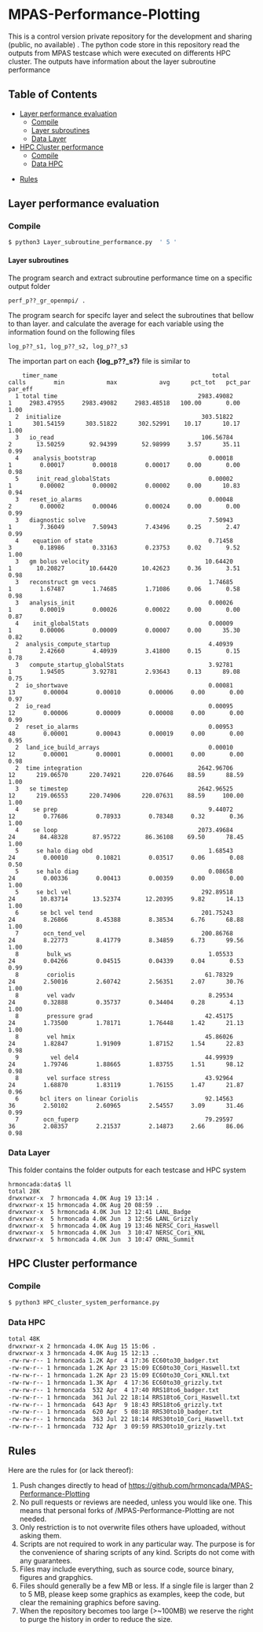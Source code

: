 # MPAS-Performance-Plotting
This is a control version private repository for the development and sharing (public, no available) . 
The python code store in this repository read the outputs from MPAS testcase which were executed on differents HPC cluster. The outputs have information about the layer subroutine performance 

## Table of Contents
- [Layer performance evaluation](#Layer-performance-evaluation)
  * [Compile](#Compile)
  * [Layer subroutines](#Layer-subroutines)
  * [Data Layer](#Data-Layer)
- [HPC Cluster performance](#HPC-Cluster-performance)
  * [Compile](#Compile)
  * [Data HPC](#Data-HPC-Cluster)
<!-- 
    + [Sub-sub-heading](#sub-sub-heading-1)
-->
- [Rules](#Rules)

<!-- Comments -->

## Layer performance evaluation
<!-- This is an h1 heading -->
### Compile
```sh
$ python3 Layer_subroutine_performance.py  ' 5 '
```
#### Layer subroutines
The program search and extract subroutine performance time on a specific output folder 
```
perf_p??_gr_openmpi/ . 
```
The program search for specifc layer and select the subroutines that bellow to than layer.
and calculate the average for each variable using the information found on the following files 
```
log_p??_s1, log_p??_s2, log_p??_s3
```
The importan part on each **{log_p??_s?}** file is similar to
```
    timer_name                                            total       calls        min            max            avg      pct_tot   pct_par     par_eff
  1 total time                                        2983.49082         1     2983.47955     2983.49082     2983.48518   100.00       0.00       1.00
  2  initialize                                        303.51822         1      301.54159      303.51822      302.52991    10.17      10.17       1.00
  3   io_read                                          106.56784         2       13.50259       92.94399       52.98999     3.57      35.11       0.99
  4    analysis_bootstrap                                0.00018         1        0.00017        0.00018        0.00017     0.00       0.00       0.98
  5     init_read_globalStats                            0.00002         1        0.00002        0.00002        0.00002     0.00      10.83       0.94
  3   reset_io_alarms                                    0.00048         2        0.00002        0.00046        0.00024     0.00       0.00       0.99
  3   diagnostic solve                                   7.50943         1        7.36049        7.50943        7.43496     0.25       2.47       0.99
  4    equation of state                                 0.71458         3        0.18986        0.33163        0.23753     0.02       9.52       1.00
  3   gm bolus velocity                                 10.64420         1       10.20827       10.64420       10.42623     0.36       3.51       0.98
  3   reconstruct gm vecs                                1.74685         1        1.67487        1.74685        1.71086     0.06       0.58       0.98
  3   analysis_init                                      0.00026         1        0.00019        0.00026        0.00022     0.00       0.00       0.87
  4    init_globalStats                                  0.00009         1        0.00006        0.00009        0.00007     0.00      35.30       0.82
  2  analysis_compute_startup                            4.40939         1        2.42660        4.40939        3.41800     0.15       0.15       0.78
  3   compute_startup_globalStats                        3.92781         1        1.94505        3.92781        2.93643     0.13      89.08       0.75
  2  io_shortwave                                        0.00081        13        0.00004        0.00010        0.00006     0.00       0.00       0.97
  2  io_read                                             0.00095        12        0.00006        0.00009        0.00008     0.00       0.00       0.99
  2  reset_io_alarms                                     0.00953        48        0.00001        0.00043        0.00019     0.00       0.00       0.95
  2  land_ice_build_arrays                               0.00010        12        0.00001        0.00001        0.00001     0.00       0.00       0.98
  2  time integration                                 2642.96706        12      219.06570      220.74921      220.07646    88.59      88.59       1.00
  3   se timestep                                     2642.96525        12      219.06553      220.74906      220.07631    88.59     100.00       1.00
  4    se prep                                           9.44072        12        0.77686        0.78933        0.78348     0.32       0.36       1.00
  4    se loop                                        2073.49684        24       84.48328       87.95722       86.36108    69.50      78.45       1.00
  5     se halo diag obd                                 1.68543        24        0.00010        0.10821        0.03517     0.06       0.08       0.50
  5     se halo diag                                     0.08658        24        0.00336        0.00413        0.00359     0.00       0.00       1.00
  5     se bcl vel                                     292.89518        24       10.83714       13.52374       12.20395     9.82      14.13       1.00
  6      se bcl vel tend                               201.75243        24        8.26866        8.45388        8.38534     6.76      68.88       1.00
  7       ocn_tend_vel                                 200.86768        24        8.22773        8.41779        8.34859     6.73      99.56       1.00
  8        bulk_ws                                       1.05533        24        0.04266        0.04515        0.04339     0.04       0.53       0.99
  8        coriolis                                     61.78329        24        2.50016        2.60742        2.56351     2.07      30.76       1.00
  8        vel vadv                                      8.29534        24        0.32888        0.35737        0.34404     0.28       4.13       1.00
  8        pressure grad                                42.45175        24        1.73500        1.78171        1.76448     1.42      21.13       1.00
  8        vel hmix                                     45.86026        24        1.82847        1.91909        1.87152     1.54      22.83       0.98
  9         vel del4                                    44.99939        24        1.79746        1.88665        1.83755     1.51      98.12       0.98
  8        vel surface stress                           43.92964        24        1.68870        1.83119        1.76155     1.47      21.87       0.96
  6      bcl iters on linear Coriolis                   92.14563        36        2.50102        2.60965        2.54557     3.09      31.46       0.99
  7       ocn_fuperp                                    79.29597        36        2.08357        2.21537        2.14873     2.66      86.06       0.98
```
     
### Data Layer
This folder contains the folder outputs for each testcase and HPC system
```
hrmoncada:data$ ll
total 28K
drwxrwxr-x  7 hrmoncada 4.0K Aug 19 13:14 .
drwxrwxr-x 15 hrmoncada 4.0K Aug 20 08:59 ..
drwxrwxr-x  5 hrmoncada 4.0K Jun 12 12:41 LANL_Badge
drwxrwxr-x  5 hrmoncada 4.0K Jun  3 12:56 LANL_Grizzly
drwxrwxr-x  5 hrmoncada 4.0K Aug 19 13:46 NERSC_Cori_Haswell
drwxrwxr-x  5 hrmoncada 4.0K Jun  3 10:47 NERSC_Cori_KNL
drwxrwxr-x  5 hrmoncada 4.0K Jun  3 10:47 ORNL_Summit
```
## HPC Cluster performance
<!-- This is an h1 heading -->
### Compile
```sh
$ python3 HPC_cluster_system_performance.py
```
### Data HPC
```sh
total 48K
drwxrwxr-x 2 hrmoncada 4.0K Aug 15 15:06 .
drwxrwxr-x 3 hrmoncada 4.0K Aug 15 12:13 ..
-rw-rw-r-- 1 hrmoncada 1.2K Apr  4 17:36 EC60to30_badger.txt
-rw-rw-r-- 1 hrmoncada 1.2K Apr 23 15:09 EC60to30_Cori_Haswell.txt
-rw-rw-r-- 1 hrmoncada 1.2K Apr 23 15:09 EC60to30_Cori_KNLl.txt
-rw-rw-r-- 1 hrmoncada 1.3K Apr  4 17:36 EC60to30_grizzly.txt
-rw-rw-r-- 1 hrmoncada  532 Apr  4 17:40 RRS18to6_badger.txt
-rw-rw-r-- 1 hrmoncada  361 Jul 22 18:14 RRS18to6_Cori_Haswell.txt
-rw-rw-r-- 1 hrmoncada  643 Apr  9 18:43 RRS18to6_grizzly.txt
-rw-rw-r-- 1 hrmoncada  620 Apr  5 08:18 RRS30to10_badger.txt
-rw-rw-r-- 1 hrmoncada  363 Jul 22 18:14 RRS30to10_Cori_Haswell.txt
-rw-rw-r-- 1 hrmoncada  732 Apr  3 09:59 RRS30to10_grizzly.txt
```
<!-- 
#### Sub-sub-heading
This is an h3 heading
-->

## Rules
Here are the rules for (or lack thereof):
   1. Push changes directly to head of https://github.com/hrmoncada/MPAS-Performance-Plotting
   2. No pull requests or reviews are needed, unless you would like one. This means that personal forks of /MPAS-Performance-Plotting are not needed.
   3. Only restriction is to not overwrite files others have uploaded, without asking them.
   4. Scripts are not required to work in any particular way. The purpose is for the convenience of sharing scripts of any kind. Scripts do not come with any guarantees.
   5. Files may include everything, such as source code, source binary, figures and grapghics.
   6. Files should generally be a few MB or less. If a single file is larger than 2 to 5 MB, please keep some graphics as examples, keep the code, but clear the remaining graphics before saving.
   7. When the repository becomes too large (>~100MB) we reserve the right to purge the history in order to reduce the size.
